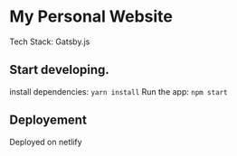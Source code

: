 # My Personal Website

Tech Stack: Gatsby.js

## **Start developing.**

install dependencies: `yarn install`
Run the app: `npm start`

## **Deployement**

Deployed on netlify
